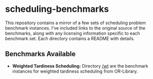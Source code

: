 # scheduling-benchmarks

This repository contains a mirror of a few sets of scheduling problem benchmark instances. I've included links to the original source of the benchmarks, along with any licensing information specific to each benchmark set.  Each directory contains a README with details.

## Benchmarks Available

* __Weighted Tardiness Scheduling:__ Directory [/wt](wt) are the benchmark instances for weighted tardiness scheduling from OR-Library.
